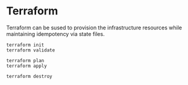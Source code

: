 # Terraform 

Terraform can be sused to provision the infrastructure resources while maintaining idempotency via state files.

```
terraform init
terraform validate

terraform plan
terraform apply

terraform destroy
```

